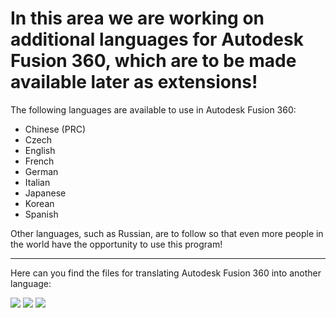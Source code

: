 # In this area we are working on additional languages for Autodesk Fusion 360, which are to be made available later as extensions!

The following languages are available to use in Autodesk Fusion 360:

- Chinese (PRC)
- Czech
- English
- French
- German
- Italian
- Japanese
- Korean
- Spanish

Other languages, such as Russian, are to follow so that even more people in the world have the opportunity to use this program!

---

Here can you find the files for translating Autodesk Fusion 360 into another language:

![](https://github.com/cryinkfly/Autodesk-Fusion-360-for-Linux/blob/main/files/images/translations/Translate-Strings-%231.jpg)
![](https://github.com/cryinkfly/Autodesk-Fusion-360-for-Linux/blob/main/files/images/translations/Translate-Strings-%232.jpg)
![](https://github.com/cryinkfly/Autodesk-Fusion-360-for-Linux/blob/main/files/images/translations/Translate-Strings-%233.jpg)
